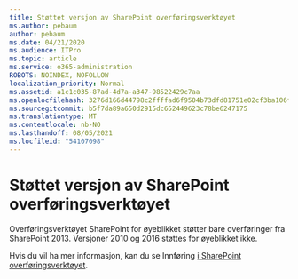 ```yaml
---
title: Støttet versjon av SharePoint overføringsverktøyet
ms.author: pebaum
author: pebaum
ms.date: 04/21/2020
ms.audience: ITPro
ms.topic: article
ms.service: o365-administration
ROBOTS: NOINDEX, NOFOLLOW
localization_priority: Normal
ms.assetid: a1c1c035-87ad-4d7a-a347-98522429c7aa
ms.openlocfilehash: 3276d166d44798c2ffffad6f9504b73dfd81751e02cf3ba106ff6f89a9fc30b1
ms.sourcegitcommit: b5f7da89a650d2915dc652449623c78be6247175
ms.translationtype: MT
ms.contentlocale: nb-NO
ms.lasthandoff: 08/05/2021
ms.locfileid: "54107098"
---
```

# <a name="supported-version-of-the-sharepoint-migration-tool"></a>Støttet versjon av SharePoint overføringsverktøyet



Overføringsverktøyet SharePoint for øyeblikket støtter bare overføringer fra SharePoint 2013. Versjoner 2010 og 2016 støttes for øyeblikket ikke.
  
Hvis du vil ha mer informasjon, kan du se Innføring [i SharePoint overføringsverktøyet](https://go.microsoft.com/fwlink/?linkid=2044765&amp;clcid=0x409).
  

